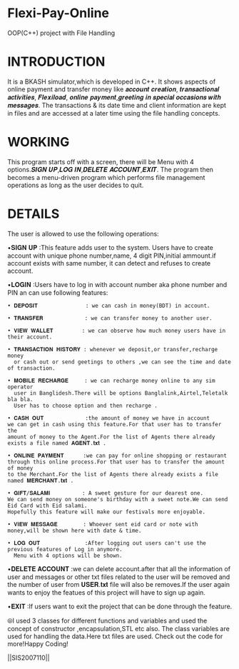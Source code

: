 # Flexi-Pay-Online
OOP(C++) project with File Handling
# INTRODUCTION
It is a BKASH simulator,which is developed in C++. It shows aspects of online payment and transfer money like 𝒂𝒄𝒄𝒐𝒖𝒏𝒕 𝒄𝒓𝒆𝒂𝒕𝒊𝒐𝒏, 𝒕𝒓𝒂𝒏𝒔𝒂𝒄𝒕𝒊𝒐𝒏𝒂𝒍 𝒂𝒄𝒕𝒊𝒗𝒊𝒕𝒊𝒆𝒔, 𝑭𝒍𝒆𝒙𝒊𝒍𝒐𝒂𝒅, 𝒐𝒏𝒍𝒊𝒏𝒆 𝒑𝒂𝒚𝒎𝒆𝒏𝒕,𝒈𝒓𝒆𝒆𝒕𝒊𝒏𝒈 𝒊𝒏 𝒔𝒑𝒆𝒄𝒊𝒂𝒍 𝒐𝒄𝒄𝒂𝒔𝒊𝒐𝒏𝒔 𝒘𝒊𝒕𝒉 𝒎𝒆𝒔𝒔𝒂𝒈𝒆𝒔. The transactions & its date time and client information are kept in files and are accessed at a later time using the file handling concepts.
# WORKING
This program starts off with a  screen, there will be Menu with 4 options.𝑺𝑰𝑮𝑵 𝑼𝑷,𝑳𝑶𝑮 𝑰𝑵,𝑫𝑬𝑳𝑬𝑻𝑬 𝑨𝑪𝑪𝑶𝑼𝑵𝑻,𝑬𝑿𝑰𝑻. The program then becomes a menu-driven program which performs file management operations as long as the user decides to quit.
# DETAILS
The user is allowed to use the following operations:

•𝐒𝐈𝐆𝐍 𝐔𝐏          :This feature adds user to the system.
Users have to create account with unique phone number,name,
4 digit PIN,initial ammount.if account exists with same number,
it can detect and refuses to create account.

•𝐋𝐎𝐆𝐈𝐍            :Users have to log in with account number
aka phone number and PIN an can use following features:

    • 𝐃𝐄𝐏𝐎𝐒𝐈𝐓               : we can cash in money(BDT) in account.  

	• 𝐓𝐑𝐀𝐍𝐒𝐅𝐄𝐑             : we can transfer money to another user.

	• 𝐕𝐈𝐄𝐖 𝐖𝐀𝐋𝐋𝐄𝐓         : we can observe how much money users have in their account.
	
	• 𝐓𝐑𝐀𝐍𝐒𝐀𝐂𝐓𝐈𝐎𝐍 𝐇𝐈𝐒𝐓𝐎𝐑𝐘 : whenever we deposit,or transfer,recharge money
      or cash out or send geetings to others ,we can see the time and date of transaction.
	
	• 𝐌𝐎𝐁𝐈𝐋𝐄 𝐑𝐄𝐂𝐇𝐀𝐑𝐆𝐄     : we can recharge money online to any sim operator
      user in Banglidesh.There will be options Banglalink,Airtel,Teletalk bla bla.
      User has to choose option and then recharge .
	
	• 𝐂𝐀𝐒𝐇 𝐎𝐔𝐓             :the amount of money we have in account 
	we can get in cash using this feature.For that user has to transfer the 
	amount of money to the Agent.For the list of Agents there already
	exists a file named 𝐀𝐆𝐄𝐍𝐓.𝐭𝐱𝐭 .
	
	• 𝐎𝐍𝐋𝐈𝐍𝐄 𝐏𝐀𝐘𝐌𝐄𝐍𝐓      :we can pay for online shopping or restaurant
	through this online process.For that user has to transfer the amount of money 
	to the Merchant.For the list of Agents there already exists a file named 𝐌𝐄𝐑𝐂𝐇𝐀𝐍𝐓.𝐭𝐱𝐭 .
	
	• 𝐆𝐈𝐅𝐓/𝐒𝐀𝐋𝐀𝐌𝐈          : A sweet gesture for our dearest one.
	We can send money on someone's birthday with a sweet note.We can send Eid Card with Eid salami.
	Hopefully this feature will make our festivals more enjoyable.
	
	• 𝐕𝐈𝐄𝐖 𝐌𝐄𝐒𝐒𝐀𝐆𝐄        : Whoever sent eid card or note with money,will be shown here with date & time.
	
	• 𝐋𝐎𝐆 𝐎𝐔𝐓              :After logging out users can't use the previous features of Log in anymore.
      Menu with 4 options will be shown.
	
	
•𝐃𝐄𝐋𝐄𝐓𝐄 𝐀𝐂𝐂𝐎𝐔𝐍𝐓       :we can delete account.after that all the information of user and messages or other txt files related to the user will be removed and the number of user from 𝐔𝐒𝐄𝐑.𝐭𝐱𝐭 file will also be removes.If the user again wants to enjoy the featues of this project will have to sign up again.

•𝐄𝐗𝐈𝐓                   :If users want to exit the project that can be done through the feature.

⦾I used 3 classes for different functions and variables and used the concept of constructor ,encapsulation,STL etc also. The class variables are used for handling the data.Here txt files are used.
Check out the code for more!Happy Coding!

||SIS2007110||

